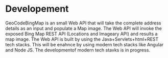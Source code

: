 # Developement

GeoCodeBingMap is an small Web API that will take the complete address details as an input and populate a Map image.
The Web API will invoke the exposed Bing Map REST API (Locations and Imageary API) and results a map image. The Web API is built
by using the Java+Servlets+html+REST tech stacks. This will be enahnce by using modern tech stacks like Angular and Node JS. The developmentof modern tech stavks is in progress.


